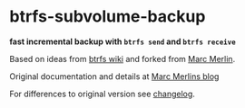 # btrfs-subvolume-backup

**fast incremental backup with `btrfs send` and `btrfs receive`**

Based on ideas from [btrfs wiki](https://btrfs.wiki.kernel.org/index.php/Incremental_Backup)
and forked from [Marc Merlin](http://marc.merlins.org/linux/scripts/btrfs-subvolume-backup).

Original documentation and details at [Marc Merlins blog](http://marc.merlins.org/perso/btrfs/2014-03.html#Btrfs-Tips_-Doing-Fast-Incremental-Backups-With-Btrfs-Send-and-Receive)


For differences to original version see [changelog](CHANGELOG.md).
